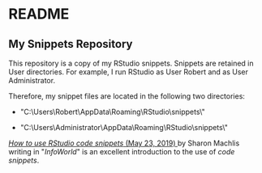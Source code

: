 # README 

## My Snippets Repository  

This repository is a copy of my RStudio snippets.  Snippets are retained in User directories.  For example, I run RStudio as User Robert and as User Administrator.  

Therefore, my snippet files are located in the following two directories:   

* "C:\\Users\\Robert\\AppData\\Roaming\\RStudio\\snippets\\"  

* "C:\\Users\\Administrator\\AppData\\Roaming\\RStudio\\snippets\\"  
  
[*How to use RStudio code snippets* (May 23, 2019) ](https://www.infoworld.com/article/3396616/how-to-use-rstudio-code-snippets.html) by Sharon Machlis writing in "*InfoWorld*" is an excellent introduction to the use of *code snippets*.